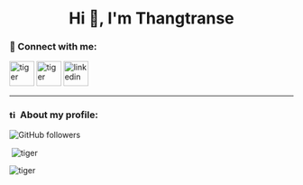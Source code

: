 <h1 align="center">Hi 👋, I'm Thangtranse</h1>

### 🤝 Connect with me:

<a href="https://www.facebook.com/thangtranse/" target="blank"><img src="https://cdn.jsdelivr.net/npm/simple-icons@3.0.1/icons/facebook.svg" alt="tiger" height="44" width="44" /></a>
<a href="https://github.com/thangtranse" target="blank"><img src="https://cdn.jsdelivr.net/npm/simple-icons@3.0.1/icons/github.svg" alt="tiger" height="44" width="44" /></a>
<a href="https://www.linkedin.com/in/tran-thang-a83864168/" target="blank"><img src="https://cdn.jsdelivr.net/npm/simple-icons@3.0.1/icons/linkedin.svg" alt="linkedin" height="44" width="44" /></a>

<hr />

### <img src="https://cdn.jsdelivr.net/npm/simple-icons@3.0.1/icons/github.svg" alt="tiger" height="15" width="15" /> About my profile:

![GitHub followers](https://img.shields.io/github/followers/thangtranse?logo=GitHub&style=for-the-badge)

<p>&nbsp;<img align="center" src="https://github-readme-stats.vercel.app/api?username=thangtranse&show_icons=true" alt="tiger" /></p>
<p><img align="left" src="https://github-readme-stats.vercel.app/api/top-langs/?username=thangtranse&layout=compact&hide=html" alt="tiger" /></p>